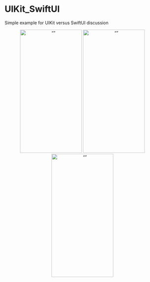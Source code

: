 # UIKit_SwiftUI
Simple example for UIKit versus SwiftUI discussion
<p align="center">
<img src="https://user-images.githubusercontent.com/10232018/233150334-a759d8a0-fa5d-4f11-80af-c7ecc54ec705.png" alt= “” width="200" height="400">
<img src="https://user-images.githubusercontent.com/10232018/233150367-2aea4c00-fcc2-48b6-a661-c9e035d8dbc2.png" alt= “” width="200" height="400">
<img src="https://user-images.githubusercontent.com/10232018/233150384-f4099faa-a73b-46f5-905f-48edf84f4b0c.png" alt= “” width="200" height="400">
</p>
